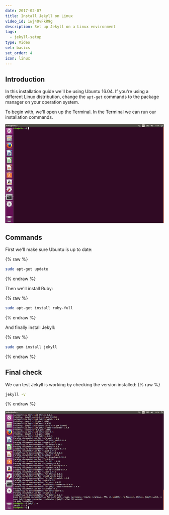 ```yaml
---
date: 2017-02-07
title: Install Jekyll on Linux
video_id: 1wj4OvFkR9g
description: Set up Jekyll on a Linux environment
tags:
  - jekyll-setup
type: Video
set: basics
set_order: 4
icon: linux
---
```

## Introduction

In this installation guide we'll be using Ubuntu 16.04. If you're using a different Linux distribution, change the `apt-get` commands to the package manager on your operation system.

To begin with, we'll open up the Terminal. In the Terminal we can run our installation commands.

![Terminal](/images/tutorials/linux-install/terminal.png)

## Commands

First we'll make sure Ubuntu is up to date:

{% raw %}
~~~bash
sudo apt-get update
~~~
{% endraw %}

Then we'll install Ruby:

{% raw %}
~~~bash
sudo apt-get install ruby-full
~~~
{% endraw %}

And finally install Jekyll:

{% raw %}
~~~bash
sudo gem install jekyll
~~~
{% endraw %}

## Final check

We can test Jekyll is working by checking the version installed:
{% raw %}
~~~bash
jekyll -v
~~~
{% endraw %}

![Version](/images/tutorials/linux-install/version.png)
